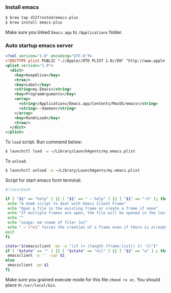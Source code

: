 ### Install emacs

```bash
$ brew tap d12frosted/emacs-plus
$ brew install emacs-plus 
```
Make sure you linked `Emacs.app` to `/Applications` folder.

### Auto startup emacs server

```xml
<?xml version="1.0" encoding="UTF-8"?>
<!DOCTYPE plist PUBLIC "-//Apple//DTD PLIST 1.0//EN" "http://www.apple.com/DTDs/PropertyList-1.0.dtd">
<plist version="1.0">
  <dict>
    <key>KeepAlive</key>
    <true/>
    <key>Label</key>
    <string>my.Emacs</string>
    <key>ProgramArguments</key>
    <array>
      <string>/Applications/Emacs.app/Contents/MacOS/emacs</string>
      <string>--daemon</string>
    </array>
    <key>RunAtLoad</key>
    <true/>
  </dict>
</plist>
```

To `load` script. Run commend below:

```bash
$ launchctl load -w ~/Library/LaunchAgents/my.emacs.plist
```

To `unload`:

```bash
$ launchctl unload -w ~/Library/LaunchAgents/my.emacs.plist
``` 

Script for start emacs form terminal:
```bash
#!/bin/bash

if [ "$1" == "help" ] || [ "$1" == " — help" ] || [ "$1" == "-h" ]; then
 echo "A dumb script to deal with Emacs Client Frame"
 echo "Open a file in the existing frame or create a frame if none"
 echo "If multiple frames are open, the file will be opened in the last focused frame"
 echo ""
 echo "usage: em <name of file> [w]"
 echo " — \"w\" forces the creation of a frame even if there is already one"
exit
fi

state="$(emacsclient -qn -e "(if (> (length (frame-list)) 1) 't)")"
if [ "$state" == "" ] || [ "$state" == "nil" ] || [ "$2" == "w" ] ; then
 emacsclient -a '' -cqn $1
else
 emacsclient -qn $1
fi
```

Make sure you grained execute mode for this file `chmod +x ec`. You should place in `/usr/local/bin`.